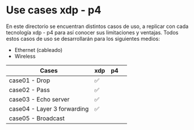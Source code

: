 # Use cases xdp - p4

En este directorio se encuentran distintos casos de uso, a replicar con cada tecnología xdp - p4 para así conocer sus limitaciones y ventajas. Todos estos casos de uso se desarrollarán para los siguientes medios:

- Ethernet (cableado)
- Wireless


| Cases         | xdp | p4 |   |
|---------------|-----|----|---|
| case01 - Drop          | :white_check_mark:    |    |   |
| case02 - Pass          | :white_check_mark:    |    |   |
| case03 - Echo server   | :white_check_mark:    |    |   |
| case04 - Layer 3 forwarding | :white_check_mark:    |    |   |
| case05 - Broadcast |     |    |   |
